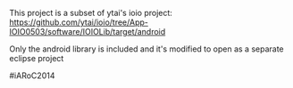 This project is a subset of ytai's ioio project: https://github.com/ytai/ioio/tree/App-IOIO0503/software/IOIOLib/target/android

Only the android library is included and it's modified to open as a separate eclipse project

#iARoC2014
